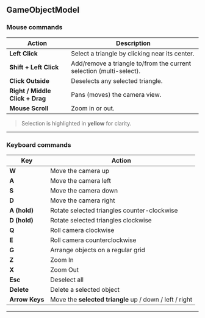 ## GameObjectModel


### Mouse commands
| Action | Description |
|---------|--------------|
| **Left Click**    | Select a triangle by clicking near its center. |
| **Shift + Left Click**    | Add/remove a triangle to/from the current selection (multi-select). |
| **Click Outside** | Deselects any selected triangle.               |
| **Right / Middle Click + Drag** | Pans (moves) the camera view.               |
| **Mouse Scroll** | Zoom in or out.               |


> Selection is highlighted in **yellow** for clarity.

---
### Keyboard commands

| Key | Action |
|-------|-----------------------|
| **W** | Move the camera up    |
| **A** | Move the camera left  |
| **S** | Move the camera down  |
| **D** | Move the camera right |
| **A (hold)** | Rotate selected triangles counter-clockwise  |
| **D (hold)** | Rotate selected triangles clockwise  |
| **Q** | Roll camera clockwise |
| **E** | Roll camera counterclockwise |
| **G** | Arrange objects on a regular grid |
| **Z** | Zoom In |
| **X** | Zoom Out |
| **Esc** | Deselect all |
| **Delete** | Delete a selected object |
| **Arrow Keys** | Move the **selected triangle** up / down / left / right |

---